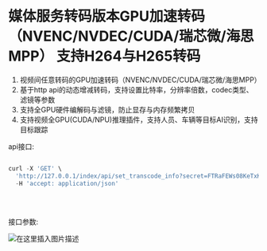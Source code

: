 # 媒体服务转码版本GPU加速转码（NVENC/NVDEC/CUDA/瑞芯微/海思MPP） 支持H264与H265转码

 
 
1. 视频间任意转码的GPU加速转码（NVENC/NVDEC/CUDA/瑞芯微/海思MPP）
2. 基于http api的动态增减转码，支持设置比特率，分辨率倍数，codec类型、滤镜等参数
3. 支持全GPU硬件编解码与滤镜，防止显存与内存频繁拷贝
4. 支持视频全GPU(CUDA/NPU)推理插件，支持人员、车辆等目标AI识别，支持目标跟踪 




api接口:

```javascript 

curl -X 'GET' \
  'http://127.0.0.1/index/api/set_transcode_info?secret=FTRaFEWs08KeTxKEEO25ePDKuV3CjOqp&app=live&stream=test1&out_width=1920&out_height=1920&out_codec=0&out_control_mode=0&out_average_bitrate=1000&out_max_bitrate=1000&out_gop=250&out_i_qp=28&out_p_qp=35' \
  -H 'accept: application/json'
  
  
  

```


接口参数:

 ![在这里插入图片描述](https://i-blog.csdnimg.cn/direct/6a4032e26093416e81a02a06ea49641c.png#pic_center)


